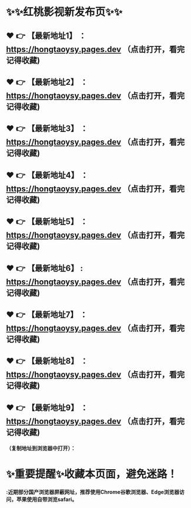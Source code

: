 
# :sparkles::sparkles:红桃影视新发布页:sparkles::sparkles:

 :heart: :point_right: 【最新地址1】 ：https://hongtaoysy.pages.dev  （点击打开，看完记得收藏)
 ------
 :heart: :point_right: 【最新地址2】 ：https://hongtaoysy.pages.dev  （点击打开，看完记得收藏)
 ------
 :heart: :point_right: 【最新地址3】 ：https://hongtaoysy.pages.dev  （点击打开，看完记得收藏)
 ------
 :heart: :point_right: 【最新地址4】 ：https://hongtaoysy.pages.dev （点击打开，看完记得收藏)
 ------
 :heart: :point_right: 【最新地址5】 ：https://hongtaoysy.pages.dev （点击打开，看完记得收藏)
 ------
 :heart: :point_right: 【最新地址6】 : https://hongtaoysy.pages.dev （点击打开，看完记得收藏)
 ------
 :heart: :point_right: 【最新地址7】 ：https://hongtaoysy.pages.dev （点击打开，看完记得收藏)
 ------
 :heart: :point_right: 【最新地址8】 ：https://hongtaoysy.pages.dev （点击打开，看完记得收藏)
 ------
 :heart: :point_right: 【最新地址9】 ：https://hongtaoysy.pages.dev  （点击打开，看完记得收藏)
  ------

  
#### （复制地址到浏览器中打开）：
# :sparkles:重要提醒:sparkles:收藏本页面，避免迷路！
#### :近期部分国产浏览器屏蔽网址，推荐使用Chrome谷歌浏览器、Edge浏览器访问，苹果使用自带浏览safari。
